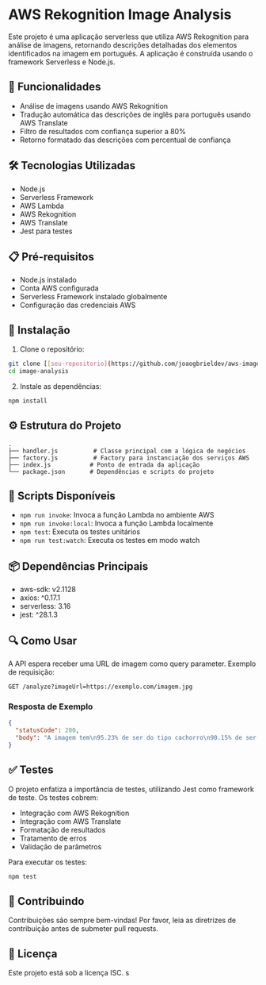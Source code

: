 # AWS Rekognition Image Analysis

Este projeto é uma aplicação serverless que utiliza AWS Rekognition para análise de imagens, retornando descrições detalhadas dos elementos identificados na imagem em português. A aplicação é construída usando o framework Serverless e Node.js.

## 🚀 Funcionalidades

- Análise de imagens usando AWS Rekognition
- Tradução automática das descrições de inglês para português usando AWS Translate
- Filtro de resultados com confiança superior a 80%
- Retorno formatado das descrições com percentual de confiança

## 🛠️ Tecnologias Utilizadas

- Node.js
- Serverless Framework
- AWS Lambda
- AWS Rekognition
- AWS Translate
- Jest para testes

## 📋 Pré-requisitos

- Node.js instalado
- Conta AWS configurada
- Serverless Framework instalado globalmente
- Configuração das credenciais AWS

## 🔧 Instalação

1. Clone o repositório:

```bash
git clone [[seu-repositorio](https://github.com/joaogbrieldev/aws-image-analysis.git)]
cd image-analysis
```

2. Instale as dependências:

```bash
npm install
```

## ⚙️ Estrutura do Projeto

```
.
├── handler.js          # Classe principal com a lógica de negócios
├── factory.js          # Factory para instanciação dos serviços AWS
├── index.js           # Ponto de entrada da aplicação
└── package.json       # Dependências e scripts do projeto
```

## 🏃 Scripts Disponíveis

- `npm run invoke`: Invoca a função Lambda no ambiente AWS
- `npm run invoke:local`: Invoca a função Lambda localmente
- `npm test`: Executa os testes unitários
- `npm run test:watch`: Executa os testes em modo watch

## 📦 Dependências Principais

- aws-sdk: v2.1128
- axios: ^0.17.1
- serverless: 3.16
- jest: ^28.1.3

## 🔍 Como Usar

A API espera receber uma URL de imagem como query parameter. Exemplo de requisição:

```
GET /analyze?imageUrl=https://exemplo.com/imagem.jpg
```

### Resposta de Exemplo

```json
{
  "statusCode": 200,
  "body": "A imagem tem\n95.23% de ser do tipo cachorro\n90.15% de ser do tipo animal de estimação"
}
```

## ✅ Testes

O projeto enfatiza a importância de testes, utilizando Jest como framework de teste. Os testes cobrem:

- Integração com AWS Rekognition
- Integração com AWS Translate
- Formatação de resultados
- Tratamento de erros
- Validação de parâmetros

Para executar os testes:

```bash
npm test
```

## 🤝 Contribuindo

Contribuições são sempre bem-vindas! Por favor, leia as diretrizes de contribuição antes de submeter pull requests.

## 📄 Licença

Este projeto está sob a licença ISC.
s

